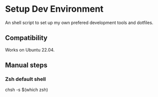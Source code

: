 # Setup Dev Environment

An shell script to set up my own prefered development tools and dotfiles.

## Compatibility

Works on Ubuntu 22.04.

## Manual steps

### Zsh default shell

chsh -s $(which zsh)

